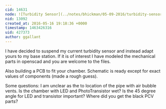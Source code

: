 ```yaml
---
cid: 14631
node: ![Turbidity Sensor](../notes/bhickman/05-09-2016/turbidity-sensor)
nid: 13092
created_at: 2016-05-16 19:18:36 +0000
timestamp: 1463426316
uid: 427373
author: ggallant
---
```


I have decided to suspend my current turbidity sensor and instead adapt yours to my base station. If it is of interest I have modeled the mechanical parts in openscad and you are welcome to the files.

Also building a PCB to fit your chamber. Schematic is ready except for exact values of components (made a rough guess).

Some questions:
  I am unclear as the to location of the pipe with air bubble vents.
  Is the chamber with LED and PhotoTransistor wet?
  Is the 45 degree angle for LED and transistor important?
  Where did you get the black PCV parts?